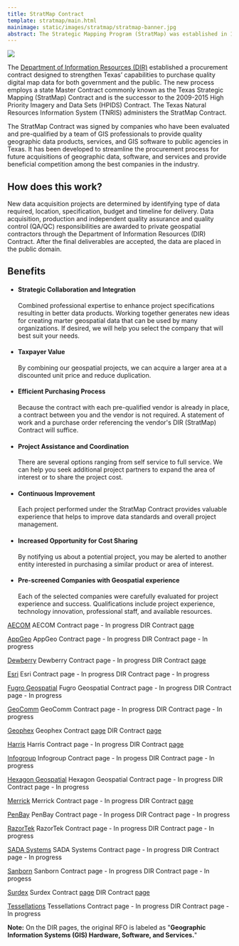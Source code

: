 ```yaml
---
title: StratMap Contract
template: stratmap/main.html
mainimage: static/images/stratmap/stratmap-banner.jpg
abstract: The Strategic Mapping Program (StratMap) was established in 1997 by Senate Bill 1 to develop consistent statewide digital data layers.
---
```


<img class="pull-right" src="{{m.link('static/images/updates/2015/dir/dir_logo.jpg')}}">

The <a href="http://dir.texas.gov/">Department of Information Resources (DIR)</a> established a procurement contract designed to strengthen Texas’ capabilities to purchase quality digital map data for both government and the public. The new process employs a state Master Contract commonly known as the Texas Strategic Mapping (StratMap) Contract and is the successor to the 2009-2015 High Priority Imagery and Data Sets (HPIDS) Contract. The Texas Natural Resources Information System (TNRIS) administers the StratMap Contract.
 
The StratMap Contract was signed by companies who have been evaluated and pre-qualified by a team of GIS professionals to provide quality geographic data products, services, and GIS software to public agencies in Texas. It has been developed to streamline the procurement process for future acquisitions of geographic data, software, and services and provide beneficial competition among the best companies in the industry.

## How does this work?
New data acquisition projects are determined by identifying type of data required, location, specification, budget and timeline for delivery. Data acquisition, production and independent quality assurance and quality control (QA/QC) responsibilities are awarded to private geospatial contractors through the Department of Information Resources (DIR) Contract. After the final deliverables are accepted, the data are placed in the public domain.

## Benefits

- #### Strategic Collaboration and Integration
    Combined professional expertise to enhance project specifications resulting in better data products. Working together generates new ideas for creating <span></span>marter geospatial data that can be used by many organizations. If desired, we will help you select the company that will best suit your needs.

- #### Taxpayer Value
    By combining our geospatial projects, we can acquire a larger area at a discounted unit price and reduce duplication.

- #### Efficient Purchasing Process
    Because the contract with each pre-qualified vendor is already in place, a contract between you and the vendor is not required. A statement of work and a purchase order referencing the vendor's DIR (StratMap) Contract will suffice.

- #### Project Assistance and Coordination
    There are several options ranging from self service to full service. We can help you seek additional project partners to expand the area of interest or to share the project cost.

- #### Continuous Improvement
    Each project performed under the StratMap Contract provides valuable experience that helps to improve data standards and overall project management.

- #### Increased Opportunity for Cost Sharing
    By notifying us about a potential project, you may be alerted to another entity interested in purchasing a similar product or area of interest.

- #### Pre-screened Companies with Geospatial experience
    Each of the selected companies were carefully evaluated for project experience and success. Qualifications include project experience, technology innovation, professional staff, and available resources.

<a href="http://www.aecom.com/">AECOM</a>
AECOM Contract page - In progress
DIR Contract <a href="http://dir.texas.gov/View-Search/Contracts-Detail.aspx?contractnumber=DIR-TSO-3423&keyword=aecom">page</a>

<a href="http://www.appgeo.com/">AppGeo</a>
AppGeo Contract page - In progress
DIR Contract page - In progress

<a href="http://www.dewberry.com/">Dewberry</a>
Dewberry Contract page - In progress
DIR Contract <a href="http://dir.texas.gov/View-Search/Contracts-Detail.aspx?contractnumber=DIR-TSO-3389&keyword=dewberry">page</a>

<a href="http://www.esri.com/">Esri</a>
Esri Contract page - In progress
DIR Contract page - In progress

<a href="http://www.fugrogeospatial.com/">Fugro Geospatial</a>
Fugro Geospatial Contract page - In progress
DIR Contract page - In progress

<a href="http://www.geo-comm.com/">GeoComm</a>
GeoComm Contract page - In progress
DIR Contract page - In progress

<a href="http://www.geophex.com/">Geophex</a>
Geophex Contract <a href="http://geophexsurveys.com/dir-contractor-geographic-data-provider/">page</a>
DIR Contract <a href="http://dir.texas.gov/View-Search/Contracts-Detail.aspx?contractnumber=DIR-TSO-3411&keyword=geophex">page</a>

<a href="http://harris.com/">Harris</a>
Harris Contract page - In progress
DIR Contract <a href="http://dir.texas.gov/View-Search/Contracts-Detail.aspx?contractnumber=DIR-TSO-3390&keyword=Harris">page</a>

<a href="http://www.infogroup.com/">Infogroup</a>
Infogroup Contract page - In progess
DIR Contract page - In progress

<a href="http://www.hexagongeospatial.com/">Hexagon Geospatial</a>
Hexagon Geospatial Contract page - In progress
DIR Contract page - In progress

<a href="http://www.merrick.com/">Merrick</a>
Merrick Contract page - In progress
DIR Contract <a href="http://dir.texas.gov/View-Search/Contracts-Detail.aspx?contractnumber=DIR-TSO-3388&keyword=merrick">page</a>

<a href="http://penbaysolutions.com/">PenBay</a>
PenBay Contract page - In progess
DIR Contract page - In progress

<a href="http://www.razor-tek.com/">RazorTek</a>
RazorTek Contract page - In progress
DIR Contract page - In progress

<a href="https://sadasystems.com/">SADA Systems</a>
SADA Systems Contract page - In progress
DIR Contract page - In progress

<a href="http://www.sanborn.com/">Sanborn</a>
Sanborn Contract page - In progress
DIR Contract page - In progess

<a href="https://www.surdex.net/">Surdex</a>
Surdex Contract <a href="https://www.texas-geospatial.com/">page</a>
DIR Contract <a href="http://dir.texas.gov/View-Search/Contracts-Detail.aspx?contractnumber=DIR-TSO-3394&keyword=Surdex">page</a>

<a href="http://tessellations.us/">Tessellations</a>
Tessellations Contract page - In progress
DIR Contract page - In progress

<div class="alert alert-warning"><strong>Note:</strong> On the DIR pages, the original RFO is labeled as "​<strong>Geographic Information Systems (GIS) Hardware, Software, and Services.</strong>"</div>
